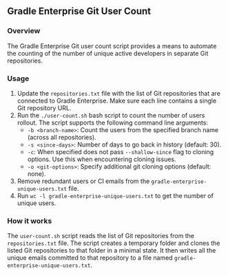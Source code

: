 ## Gradle Enterprise Git User Count

### Overview

The Gradle Enterprise Git user count script provides a means to automate the counting of the number of unique active developers in separate Git repositories.

### Usage

1. Update the `repositories.txt` file with the list of Git repositories that are connected to Gradle Enterprise.
   Make sure each line contains a single Git repository URL.
2. Run the `./user-count.sh` bash script to count the number of users rollout. The script supports the following command line arguments:
    * `-b <branch-name>`: Count the users from the specified branch name (across all repositories).
    * `-s <since-days>`: Number of days to go back in history (default: 30).
    * `-c`: When specified does not pass `--shallow-since` flag to cloning options. Use this when encountering cloning issues.
    * `-o <git-options>`: Specify additional git cloning options (default: none).
3. Remove redundant users or CI emails from the `gradle-enterprise-unique-users.txt` file.
4. Run `wc -l gradle-enterprise-unique-users.txt` to get the number of unique users.

### How it works

The `user-count.sh` script reads the list of Git repositories from the `repositories.txt` file.
The script creates a temporary folder and clones the listed Git repositories to that folder in a minimal state.
It then writes all the unique emails committed to that repository to a file named `gradle-enterprise-unique-users.txt`.

